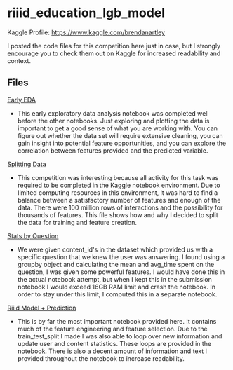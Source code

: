 # riiid_education_lgb_model

Kaggle Profile: https://www.kaggle.com/brendanartley

I posted the code files for this competition here just in case, but I strongly encourage you to check them out on Kaggle for increased readability and context.

## Files

[Early EDA](eda-riiid-answer-correctness-data-exploration.ipynb)

- This early exploratory data analysis notebook was completed well before the other notebooks. Just exploring and plotting the data is important to get a good sense of what you are working with. You can figure out whether the data set will require extensive cleaning, you can gain insight into potential feature opportunities, and you can explore the correlation between features provided and the predicted variable.


[Splitting Data](riiid-splitting-train-and-test-data.ipynb)

- This competition was interesting because all activity for this task was required to be completed in the Kaggle notebook environment. Due to limited computing resources in this environment, it was hard to find a balance between a satisfactory number of features and enough of the data. There were 100 million rows of interactions and the possibility for thousands of features. This file shows how and why I decided to split the data for training and feature creation. 

[Stats by Question](riiid-content-answers-df-preprocessing.ipynb)

- We were given content_id's in the dataset which provided us with a specific question that we knew the user was answering. I found using a groupby object and calculating the mean and avg_time spent on the question, I was given some powerful features. I would have done this in the actual notebook attempt, but when I kept this in the submission notebook I would exceed 16GB RAM limit and crash the notebook. In order to stay under this limit, I computed this in a separate notebook.

[Riiid Model + Prediction](riiid-attempt-lgb-model.ipynb)

- This is by far the most important notebook provided here. It contains much of the feature engineering and feature selection. Due to the train_test_split I made I was also able to loop over new information and update user and content statistics. These loops are provided in the notebook. There is also a decent amount of information and text I provided throughout the notebook to increase readability.
